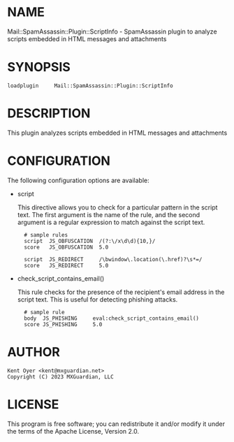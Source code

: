 # NAME

Mail::SpamAssassin::Plugin::ScriptInfo - SpamAssassin plugin to analyze scripts embedded in HTML messages
and attachments

# SYNOPSIS

    loadplugin     Mail::SpamAssassin::Plugin::ScriptInfo

# DESCRIPTION

This plugin analyzes scripts embedded in HTML messages and attachments

# CONFIGURATION

The following configuration options are available:

- script

    This directive allows you to check for a particular pattern in the script text.
    The first argument is the name of the rule, and the second argument is a
    regular expression to match against the script text.

        # sample rules
        script  JS_OBFUSCATION  /(?:\/x\d\d){10,}/
        score   JS_OBFUSCATION  5.0

        script  JS_REDIRECT     /\bwindow\.location(\.href)?\s*=/
        score   JS_REDIRECT     5.0

- check\_script\_contains\_email()

    This rule checks for the presence of the recipient's email address in the
    script text.  This is useful for detecting phishing attacks.

        # sample rule
        body  JS_PHISHING     eval:check_script_contains_email()
        score JS_PHISHING     5.0

# AUTHOR

    Kent Oyer <kent@mxguardian.net>
    Copyright (C) 2023 MXGuardian, LLC

# LICENSE

This program is free software; you can redistribute it and/or modify it
under the terms of the Apache License, Version 2.0.
